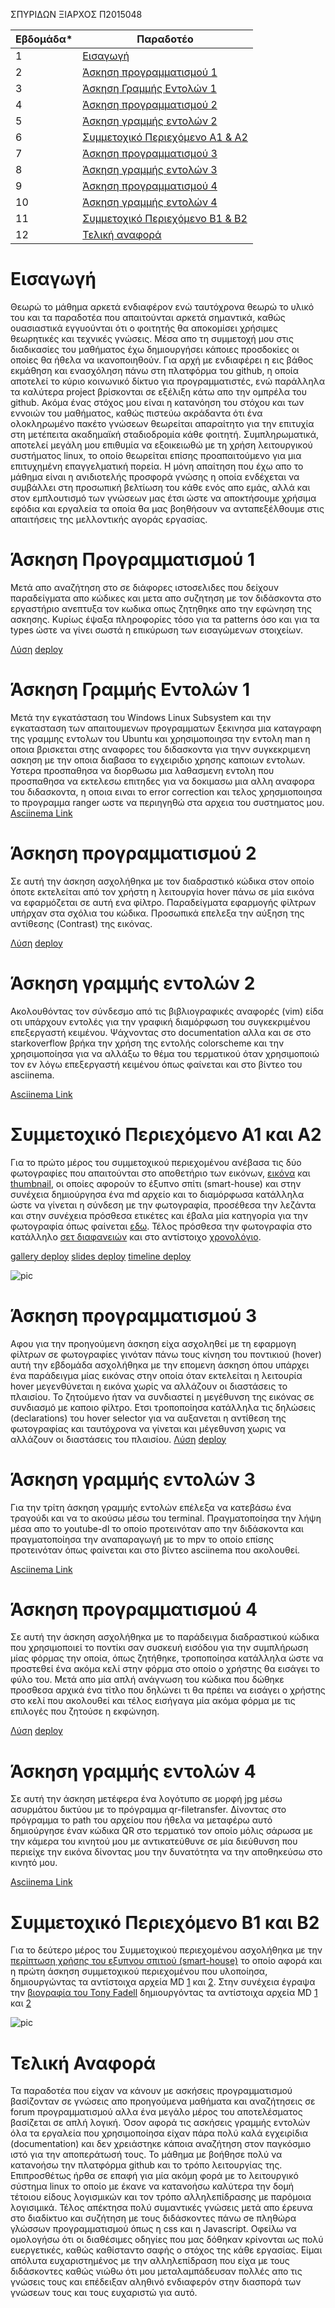 ΣΠΥΡΙΔΩΝ ΞΙΑΡΧΟΣ
Π2015048

| Εβδομάδα* | Παραδοτέο |
| --- | --- |
| 1 | [Εισαγωγή](#Εισαγωγή) |
| 2 | [Άσκηση προγραμματισμού 1](#Άσκηση-προγραμματισμού-1) |
| 3 | [Άσκηση Γραμμής Εντολών 1](#Άσκηση-γραμμής-Εντολών-1) |
| 4 | [Άσκηση προγραμματισμού 2](#Άσκηση-προγραμματισμού-2) |
| 5 | [Άσκηση γραμμής εντολών 2](#Άσκηση-γραμμής-εντολών-2) |
| 6 | [Συμμετοχικό Περιεχόμενο A1 & A2](#Συμμετοχικό-Περιεχόμενο-Α1-και-Α2) |
| 7 | [Άσκηση προγραμματισμού 3](#Άσκηση-προγραμματισμού-3) |
| 8 | [Άσκηση γραμμής εντολών 3](#Άσκηση-γραμμής-εντολών-3) |
| 9 | [Άσκηση προγραμματισμού 4](#Άσκηση-προγραμματισμού-4) |
| 10 | [Άσκηση γραμμής εντολών 4](#Άσκηση-γραμμής-εντολών-4) |
| 11 | [Συμμετοχικό Περιεχόμενο B1 & B2](#Συμμετοχικό-Περιεχόμενο-Β1-και-Β2) |
| 12 | [Τελική αναφορά](#Τελική-αναφορά) |

# Εισαγωγή

Θεωρώ το μάθημα αρκετά ενδιαφέρον ενώ ταυτόχρονα θεωρώ το υλικό του και τα παραδοτέα που απαιτούνται αρκετά σημαντικά, καθώς ουασιαστικά εγγυούνται ότι ο φοιτητής θα αποκομίσει χρήσιμες θεωρητικές και τεχνικές γνώσεις. Μέσα απο τη συμμετοχή μου στις διαδικασίες του μαθήματος έχω δημιουργήσει κάποιες προσδοκίες οι οποίες θα ήθελα να ικανοποιηθούν. Για αρχή με ενδιαφέρει η εις βάθος εκμάθηση και ενασχόληση πάνω στη πλατφόρμα του github, η οποία αποτελεί το κύριο κοινωνικό δίκτυο για προγραμματιστές, ενώ παράλληλα τα καλύτερα project βρίσκονται σε εξέλιξη κάτω απο την ομπρέλα του github. Ακόμα ένας στόχος μου είναι η κατανόηση του στόχου και των εννοιών του μαθήματος, καθώς πιστεύω ακράδαντα ότι ένα ολοκληρωμένο πακέτο γνώσεων θεωρείται απαραίτητο για την επιτυχία στη μετέπειτα ακαδημαϊκή σταδιοδρομία κάθε φοιτητή. Συμπληρωματικά, αποτελεί μεγάλη μου επιθυμία να εξοικειωθώ με τη χρήση λειτουργικού συστήματος linux, το οποίο θεωρείται επίσης προαπαιτούμενο για μια επιτυχημένη επαγγελματική πορεία. Η μόνη απαίτηση που έχω απο το μάθημα είναι η ανιδιοτελής προσφορά γνώσης η οποία ενδέχεται να συμβάλλει στη προσωπική βελτίωση του κάθε ενός απο εμάς, αλλά και στον εμπλουτισμό των γνώσεων μας έτσι ώστε να αποκτήσουμε χρήσιμα εφόδια και εργαλεία τα οποία θα μας βοηθήσουν να ανταπεξέλθουμε στις απαιτήσεις της μελλοντικής αγοράς εργασίας.

# Άσκηση Προγραμματισμού 1
Μετά απο αναζήτηση στο σε διάφορες ιστοσελιδες που δείχουν παραδείγματα απο κώδικες και μετα απο συζητηση με τον διδάσκοντα στο εργαστήριο ανεπτυξα τον κωδικα οπως ζητηθηκε απο την εφώνηση της ασκησης. Κυρίως έψαξα πληροφορίες τόσο για τα patterns όσο και για τα types ώστε να γίνει σωστά η επικύρωση των εισαγώμενων στοιχείων.

[Λύση](https://github.com/p15xiar/site/blob/2015048/_remix/form-validation.md)
[deploy](https://p15xiar-pibook.netlify.app/remix/form-validation/)

# Άσκηση Γραμμής Εντολών 1
Μετά την εγκατάσταση του Windows Linux Subsystem και την εγκατασταση των απαιτουμενων προγραμματων ξεκινησα μια καταγραφη της γραμμης εντολων του Ubuntu και χρησιμοποιησα την εντολη man η οποια βρισκεται στης αναφορες του διδασκοντα για τηνν συγκεκριμενη ασκηση με την οποια διαβασα το εγχειριδιο χρησης καποιων εντολων. Υστερα προσπαθησα να διορθωσω μια λαθασμενη εντολη που προσπαθησα να εκτελεσω επιτηδες για να δοκιμασω μια αλλη αναφορα του διδασκοντα, η οποια ειναι το error correction και τελος χρησμιοποιησα το προγραμμα ranger ωστε να περιηγηθώ στα αρχεια του συστηματος μου. [Asciinema Link](https://asciinema.org/a/368146)

# Άσκηση προγραμματισμού 2
Σε αυτή την άσκηση ασχολήθηκα με τον διαδραστικό κώδικα στον οποίο όποτε εκτελείται από τον χρήστη η λειτουργία hover πάνω σε μία εικόνα να εφαρμόζεται σε αυτή ενα φίλτρο. Παραδείγματα εφαρμογής φίλτρων υπήρχαν στα σχόλια του κώδικα. Προσωπικά επελεξα την αύξηση της αντίθεσης (Contrast) της εικόνας.

[Λύση](https://github.com/p15xiar/site/blob/2015048/_remix/image-filter.md)
[deploy](https://p15xiar-pibook.netlify.app/remix/image-filter/)

# Άσκηση γραμμής εντολών 2
Aκολουθόντας τον σύνδεσμο από τις βιβλιογραφικές αναφορές (vim) είδα οτι υπάρχουν εντολές για την γραφική διαμόρφωση του συγκεκριμένου επεξεργαστή κειμένου. Ψάχνοντας στο documentation αλλα και σε στο starkoverflow βρήκα την χρήση της εντολής colorscheme και την χρησιμοποίησα για να αλλάξω το θέμα του τερματικού όταν χρησιμοποιώ τον εν λόγω επεξεργαστή κειμένου όπως φαίνεται και στο βίντεο του asciinema.

[Asciinema Link](https://asciinema.org/a/435870)


# Συμμετοχικό Περιεχόμενο Α1 και Α2
Για το πρώτο μέρος του συμμετοχικού περιεχομένου ανέβασα τις δύο φωτογραφίες που απαιτούνται στο αποθετήριο των εικόνων, [εικόνα](https://github.com/p15xiar/images/blob/2015048/smart-house.jpg) και [thumbnail](https://github.com/p15xiar/images/blob/2015048/smart-house-thumb.jpg), οι οποίες αφορούν το έξυπνο σπίτι (smart-house) και στην συνέχεια δημιούργησα ένα md αρχείο και το διαμόρφωσα κατάλληλα ώστε να γίνεται η σύνδεση με την φωτογραφία, προσέθεσα την λεζάντα και στην συνέχεια πρόσθεσα ετικέτες και έβαλα μία κατηγορία για την φωτογραφία όπως φαίνεται [εδω](https://github.com/p15xiar/_gallery/blob/2015048/smart-house.md). Τέλος πρόσθεσα την φωτογραφία στο κατάλληλο [σετ διαφανειών](https://github.com/p15xiar/site/blob/2015048/_slides/iui.md) και στο αντίστοιχο [χρονολόγιο](https://github.com/p15xiar/site/blob/2015048/_timeline/agents.md).

[gallery deploy](https://p15xiar-pibook.netlify.app/gallery/smart-house/)
[slides deploy](https://p15xiar-pibook.netlify.app/slides/iui/)
[timeline deploy](https://p15xiar-pibook.netlify.app/timeline/agents/)

![pic](https://p15xiar-pibook.netlify.app/images/smart-house.jpg)


# Άσκηση προγραμματισμού 3
Αφου για την προηγούμενη άσκηση είχα ασχοληθεί με τη εφαρμογη φίλτρων σε φωτογραφίες γινόταν πάνω τους κίνηση του ποντικιού (hover) αυτή την εβδομάδα ασχολήθηκα με την επομενη άσκηση όπου υπάρχει ένα παράδειγμα μίας εικόνας στην οποία όταν εκτελείται η λειτουρία hover μεγενθύνεται η εικόνα χωρίς να αλλάζουν οι διαστάσεις το πλαισίου. Το ζητούμενο ήταν να συνδιαστεί η μεγέθυνση της εικόνας σε συνδιασμό με καποιο φίλτρο. Ετσι τροποποίησα κατάλληλα τις δηλώσεις (declarations) του hover selector για να αυξανεται η αντίθεση της φωτογραφίας και ταυτόχρονα να γίνεται και μέγεθυνση χωρις να αλλάζουν οι διαστάσεις του πλαισίου. 
[Λύση](https://github.com/p15xiar/site/blob/2015048/_remix/image-zoom.md)
[deploy](https://p15xiar-pibook.netlify.app/remix/image-zoom/)


# Άσκηση γραμμής εντολών 3
Για την τρίτη άσκηση γραμμής εντολών επέλεξα να κατεβάσω ένα τραγούδι και να το ακούσω μέσω του terminal. Πραγματοποίησα την λήψη μέσα απο το youtube-dl το οποίο προτεινόταν απο την διδάσκοντα και πραγματοποίησα την αναπαραγωγή με το mpv το οποίο επίσης προτεινόταν όπως φαίνεται και στο βίντεο asciinema που ακολουθεί.

[Asciinema Link](https://asciinema.org/a/435867)

# Άσκηση προγραμματισμού 4
Σε αυτή την άσκηση ασχολήθηκα με το παράδειγμα διαδραστικού κώδικα που χρησιμοποιεί το ποντίκι σαν συσκευή εισόδου για την συμπλήρωση μίας φόρμας την οποία, όπως ζητήθηκε, τροποποίησα κατάλληλα ώστε να προστεθεί ένα ακόμα κελί στην φόρμα στο οποίο ο χρήστης θα εισάγει το φύλο του. Μετά απο μία απλή ανάγνωση του κώδικα που δώθηκε προσθεσα αρχικά ένα τίτλο που δηλώνει τι θα πρέπει να εισάγει ο χρήστης στο κελί που ακολουθεί και τέλος εισήγαγα μία ακόμα φόρμα με τις επιλογές που ζητούσε η εκφώνηση.

[Λύση](https://github.com/p15xiar/site/blob/2015048/_remix/mouse-form.md)
[deploy](https://p15xiar-pibook.netlify.app/remix/mouse-form/)

# Άσκηση γραμμής εντολών 4
Σε αυτή την άσκηση μετέφερα ένα λογότυπο σε μορφή jpg μέσω ασυρμάτου δικτύου με το πρόγραμμα qr-filetransfer. Δίνοντας στο πρόγραμμα το path του αρχείου που ήθελα να μεταφέρω αυτό δημιούργησε έναν κώδικα QR στο τερματικό τον οποίο μόλις σάρωσα με την κάμερα του κινητού μου με αντικατεύθυνε σε μία διεύθυνση που περιείχε την εικόνα δίνοντας μου την δυνατότητα να την αποθηκεύσω στο κινητό μου.

[Asciinema Link](https://asciinema.org/a/378010)

# Συμμετοχικό Περιεχόμενο Β1 και Β2
Για το δεύτερο μέρος του Συμμετοχικού περιεχομένου ασχολήθηκα με την [περίπτωση χρήσης του εξυπνου σπιτιού (smart-house)](https://p15xiar-pibook.netlify.app/case-study/smart-house/) το οποίο αφορά και η πρώτη άσκηση συμμετοχικού περιεχομένου που υλοποίησα, δημιουργώντας τα αντίστοιχα αρχεία MD [1](https://github.com/p15xiar/site/blob/2015048/_case-study/smart-house.md) και [2](https://github.com/p15xiar/site/blob/2015048/_case-study/cs-smart-house.md). Στην συνέχεια έγραψα την [βιογραφία του Tony Fadell](https://p15xiar-pibook.netlify.app/biography/tony-fadell/) δημιουργόντας τα αντίστοιχα αρχεία MD [1](https://github.com/p15xiar/site/blob/2015048/_biography/tony-fadell.md) και [2](https://github.com/p15xiar/site/blob/2015048/_biography/bio-fadell.md)

![pic](https://p15xiar-pibook.netlify.app/images/fadell-profile.jpg)

# Τελική Αναφορά
Τα παραδοτέα που είχαν να κάνουν με ασκήσεις προγραμματισμού βασίζονταν σε γνώσεις απο προηγούμενα μαθήματα και αναζήτησεις σε forum προγραμματισμού αλλα ένα μεγάλο μέρος του αποτελέσματος βασίζεται σε απλή λογική. Όσον αφορά τις ασκήσεις γραμμής εντολών όλα τα εργαλεία που χρησιμοποίησα είχαν πάρα πολύ καλά εγχειρίδια (documentation) και δεν χρειάστηκε κάποια αναζήτηση στον παγκόσμιο ιστό για την αποπεράτωσή τους. Το μάθημα με βοήθησε πολύ να κατανοήσω την πλατφόρμα github και το τρόπο λειτουργίας της. Επιπροσθέτως ήρθα σε επαφή για μία ακόμη φορά με το λειτουργικό σύστημα linux το οποίο με έκανε να κατανοήσω καλύτερα την δομή τέτοιου είδους λογισμικών και τον τρόπο αλληλεπίδρασης με παρόμοια λογισιμικά. Τέλος απέκτησα πολύ συμαντικές γνώσεις μετά απο έρευνα στο διαδίκτυο και συζήτηση με τους διδάσκοντες πάνω σe πληθώρα γλώσσων προγραμματισμού
όπως η css και η Javascript. Οφείλω να ομολογήσω ότι οι διαθέσιμες οδηγίες που μας δόθηκαν κρίνονται ως πολύ ευεργετικές, καθώς καθίσταντο σαφής ο στόχος της κάθε εργασίας. Είμαι απόλυτα ευχαριστημένος με την αλληλεπίδραση που είχα με τους διδάσκοντες καθώς νιώθω ότι μου μεταλαμπάδευσαν πολλές απο τις γνώσεις τους και επέδειξαν αληθινό ενδιαφερόν 
στην διασπορά των γνώσεων τους και τους ευχαριστώ για αυτό.
